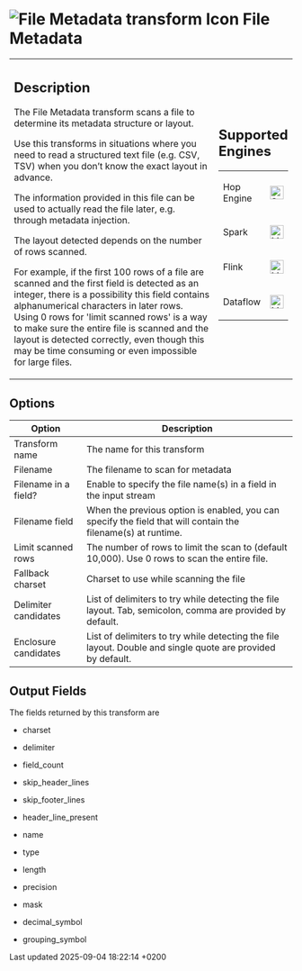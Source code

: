 <div id="header">

# <span class="image image-doc-icon">![File Metadata transform Icon](../assets/images/transforms/icons/filemetadata.svg)</span> File Metadata

</div>

<div id="content">

<div id="preamble">

<div class="sectionbody">

<table>
<colgroup>
<col style="width: 75%" />
<col style="width: 25%" />
</colgroup>
<tbody>
<tr class="odd">
<td><div class="content">
<div class="sect1">
<h2 id="_description">Description</h2>
<div class="sectionbody">
<div class="paragraph">
<p>The File Metadata transform scans a file to determine its metadata structure or layout.</p>
</div>
<div class="paragraph">
<p>Use this transforms in situations where you need to read a structured text file (e.g. CSV, TSV) when you don’t know the exact layout in advance.</p>
</div>
<div class="paragraph">
<p>The information provided in this file can be used to actually read the file later, e.g. through metadata injection.</p>
</div>
<div class="paragraph">
<p>The layout detected depends on the number of rows scanned.</p>
</div>
<div class="paragraph">
<p>For example, if the first 100 rows of a file are scanned and the first field is detected as an integer, there is a possibility this field contains alphanumerical characters in later rows. Using 0 rows for 'limit scanned rows' is a way to make sure the entire file is scanned and the layout is detected correctly, even though this may be time consuming or even impossible for large files.</p>
</div>
</div>
</div>
</div></td>
<td><div class="content">
<div class="sect1">
<h2 id="_supported_engines">Supported Engines</h2>
<div class="sectionbody">
<table>
<tbody>
<tr class="odd">
<td><p>Hop Engine</p></td>
<td><div class="content">
<div class="paragraph">
<p><span class="image"><img src="../assets/images/check_mark.svg" alt="Supported" width="24" /></span></p>
</div>
</div></td>
</tr>
<tr class="even">
<td><p>Spark</p></td>
<td><div class="content">
<div class="paragraph">
<p><span class="image"><img src="../assets/images/question_mark.svg" alt="Maybe Supported" width="24" /></span></p>
</div>
</div></td>
</tr>
<tr class="odd">
<td><p>Flink</p></td>
<td><div class="content">
<div class="paragraph">
<p><span class="image"><img src="../assets/images/question_mark.svg" alt="Maybe Supported" width="24" /></span></p>
</div>
</div></td>
</tr>
<tr class="even">
<td><p>Dataflow</p></td>
<td><div class="content">
<div class="paragraph">
<p><span class="image"><img src="../assets/images/question_mark.svg" alt="Maybe Supported" width="24" /></span></p>
</div>
</div></td>
</tr>
</tbody>
</table>
</div>
</div>
</div></td>
</tr>
</tbody>
</table>

</div>

</div>

<div class="sect1">

## Options

<div class="sectionbody">

| Option               | Description                                                                                                  |
| -------------------- | ------------------------------------------------------------------------------------------------------------ |
| Transform name       | The name for this transform                                                                                  |
| Filename             | The filename to scan for metadata                                                                            |
| Filename in a field? | Enable to specify the file name(s) in a field in the input stream                                            |
| Filename field       | When the previous option is enabled, you can specify the field that will contain the filename(s) at runtime. |
| Limit scanned rows   | The number of rows to limit the scan to (default 10,000). Use 0 rows to scan the entire file.                |
| Fallback charset     | Charset to use while scanning the file                                                                       |
| Delimiter candidates | List of delimiters to try while detecting the file layout. Tab, semicolon, comma are provided by default.    |
| Enclosure candidates | List of delimiters to try while detecting the file layout. Double and single quote are provided by default.  |

</div>

</div>

<div class="sect1">

## Output Fields

<div class="sectionbody">

<div class="paragraph">

The fields returned by this transform are

</div>

<div class="ulist">

  - charset

  - delimiter

  - field\_count

  - skip\_header\_lines

  - skip\_footer\_lines

  - header\_line\_present

  - name

  - type

  - length

  - precision

  - mask

  - decimal\_symbol

  - grouping\_symbol

</div>

</div>

</div>

</div>

<div id="footer">

<div id="footer-text">

Last updated 2025-09-04 18:22:14 +0200

</div>

</div>
